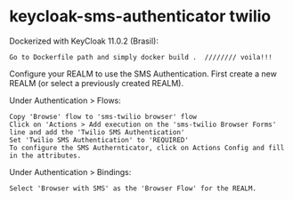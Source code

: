# keycloak-sms-authenticator twilio 

Dockerized with KeyCloak 11.0.2 (Brasil):

    Go to Dockerfile path and simply docker build .  //////// voila!!!

Configure your REALM to use the SMS Authentication. First create a new REALM (or select a previously created REALM).

Under Authentication > Flows:

    Copy 'Browse' flow to 'sms-twilio browser' flow
    Click on 'Actions > Add execution on the 'sms-twilio Browser Forms' line and add the 'Twilio SMS Authentication'
    Set 'Twilio SMS Authentication' to 'REQUIRED'
    To configure the SMS Authernticator, click on Actions Config and fill in the attributes.

Under Authentication > Bindings:

    Select 'Browser with SMS' as the 'Browser Flow' for the REALM.
    

